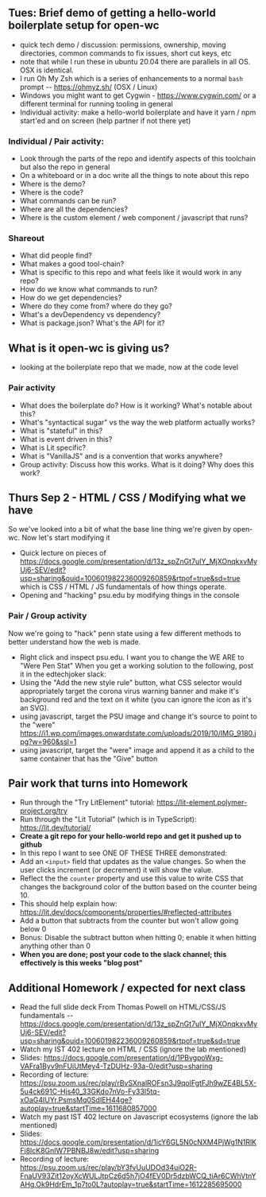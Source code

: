 ## Tues: Brief demo of getting a hello-world boilerplate setup for open-wc
- quick tech demo / discussion: permissions, ownership, moving directories, common commands to fix issues, short cut keys, etc
 - note that while I run these in ubuntu 20.04 there are parallels in all OS. OSX is identical.
 - I run Oh My Zsh which is a series of enhancements to a normal `bash` prompt -- https://ohmyz.sh/ (OSX / Linux)
 - Windows you might want to get Cygwin - https://www.cygwin.com/ or a different terminal for running tooling in general
- Individual activity: make a hello-world boilerplate and have it yarn / npm start'ed and on screen (help partner if not there yet)
### Individual / Pair activity: 
 - Look through the parts of the repo and identify aspects of this toolchain but also the repo in general
 - On a whiteboard or in a doc write all the things to note about this repo
  - Where is the demo?
  - Where is the code?
  - What commands can be run?
  - Where are all the dependencies?
  - Where is the custom element / web component / javascript that runs?
### Shareout
- What did people find?
- What makes a good tool-chain?
- What is specific to this repo and what feels like it would work in any repo?
- How do we know what commands to run?
- How do we get dependencies?
- Where do they come from? where do they go?
- What's a devDependency vs dependency?
- What is package.json? What's the API for it?
## What is it open-wc is giving us?
- looking at the boilerplate repo that we made, now at the code level
### Pair activity
 - What does the boilerplate do? How is it working? What's notable about this?
 - What's "syntactical sugar" vs the way the web platform actually works?
 - What is "stateful" in this?
 - What is event driven in this?
 - What is Lit specific?
 - What is "VanillaJS" and is a convention that works anywhere?
 - Group activity: Discuss how this works. What is it doing? Why does this work?

## Thurs Sep 2 - HTML / CSS / Modifying what we have
So we've looked into a bit of what the base line thing we're given by open-wc. Now let's start modifying it
- Quick lecture on pieces of https://docs.google.com/presentation/d/13z_spZnGt7uIY_MjXOnqkxvMyUj6-SEV/edit?usp=sharing&ouid=100601982236009260859&rtpof=true&sd=true which is CSS / HTML / JS fundamentals of how things operate.
- Opening and "hacking" psu.edu by modifying things in the console
### Pair / Group activity
Now we're going to "hack" penn state using a few different methods to better understand how the web is made.
- Right click and inspect psu.edu. I want you to change the WE ARE to "Were Pen Stat"
When you get a working solution to the following, post it in the edtechjoker slack:
- Using the "Add the new style rule" button, what CSS selector would appropriately target the corona virus warning banner and make it's background red and the text on it white (you can ignore the icon as it's an SVG).
- using javascript, target the PSU image and change it's source to point to the "were" https://i1.wp.com/images.onwardstate.com/uploads/2019/10/IMG_9180.jpg?w=960&ssl=1
- using javascript, target the "were" image and append it as a child to the same container that has the "Give" button

## Pair work that turns into Homework
- Run through the "Try LitElement" tutorial: https://lit-element.polymer-project.org/try
- Run through the "Lit Tutorial" (which is in TypeScript): https://lit.dev/tutorial/
- **Create a git repo for your hello-world repo and get it pushed up to github**
- In this repo I want to see ONE OF THESE THREE demonstrated:
 - Add an `<input>` field that updates as the value changes. So when the user clicks increment (or decrement) it will show the value.
 - Reflect the the `counter` property and use this value to write CSS that changes the background color of the button based on the counter being 10.
  - This should help explain how: https://lit.dev/docs/components/properties/#reflected-attributes
 - Add a button that subtracts from the counter but won't allow going below 0
  - Bonus: Disable the subtract button when hitting 0; enable it when hitting anything other than 0
- **When you are done; post your code to the slack channel; this effectively is this weeks "blog post"**

## Additional Homework / expected for next class
- Read the full slide deck From Thomas Powell on HTML/CSS/JS fundamentals -- https://docs.google.com/presentation/d/13z_spZnGt7uIY_MjXOnqkxvMyUj6-SEV/edit?usp=sharing&ouid=100601982236009260859&rtpof=true&sd=true
- Watch my IST 402 lecture on HTML / CSS (ignore the lab mentioned)
 - Slides: https://docs.google.com/presentation/d/1PBvgpoWxg-VAFra1Byv9nFUiUtMey4-TzDUHz-93a-0/edit?usp=sharing
 - Recording of lecture: https://psu.zoom.us/rec/play/rBvSXnalROFsn3J9qolFgtFJh9wZE4BL5X-5u4ck691C-Hjs40_33GKdo7nVo-Fy33I5tq-xOaG4IUYr.PsmsMq0SdIEH44ge?autoplay=true&startTime=1611680857000
- Watch my past IST 402 lecture on Javascript ecosystems (ignore the lab mentioned)
 - Slides: https://docs.google.com/presentation/d/1icY6GL5N0cNXM4PjWg1N1RlKFi8lcK8GnIW7PBNBJ8w/edit?usp=sharing
 - Recording of lecture: https://psu.zoom.us/rec/play/bY3fvUuUDOd34uiO2R-FnaUV93Zit12oyXcWULJtpCz6d5h7jO4fEV0Dr5dzbWCQ_tiAr6CWhVtnYAHg.Ok9HdrEm_1p7to0L?autoplay=true&startTime=1612285695000